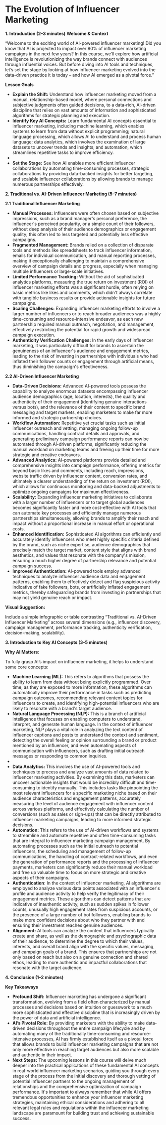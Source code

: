# The Evolution of Influencer Marketing

**1\. Introduction (2–3 minutes)** **Welcome & Context**

“Welcome to the exciting world of AI-powered influencer marketing\! Did you know that AI is projected to impact over 80% of influencer marketing campaigns in the next few years? In this course, we’ll explore how artificial intelligence is revolutionizing the way brands connect with audiences through influential voices. But before diving into AI tools and techniques, let’s set the stage by looking at how influencer marketing evolved into the data-driven practice it is today – and how AI emerged as a pivotal force.”

**Lesson Goals**

* **Explain the Shift:** Understand how influencer marketing moved from a manual, relationship-based model, where personal connections and subjective judgments often guided decisions, to a data-rich, AI-driven discipline that relies on vast amounts of information and sophisticated algorithms for strategic planning and execution.  
* **Identify Key AI Concepts:** Learn fundamental AI concepts essential to influencer marketing, including machine learning, which enables systems to learn from data without explicit programming; natural language processing, which allows AI to understand and process human language; data analytics, which involves the examination of large datasets to uncover trends and insights; and automation, which streamlines repetitive tasks to improve efficiency.    
*   
* **Set the Stage:** See how AI enables more efficient influencer collaborations by automating time-consuming processes, strategic collaborations by providing data-backed insights for better targeting, and scalable influencer collaborations by allowing brands to manage numerous partnerships effectively.

**2\. Traditional vs. AI-Driven Influencer Marketing (5–7 minutes)**

**2.1 Traditional Influencer Marketing**

* **Manual Processes:** Influencers were often chosen based on subjective impressions, such as a brand manager's personal preference, the influencer's perceived popularity, or a simple count of their followers, without deep analysis of their audience demographics or engagement quality; this often led to less targeted and potentially less effective campaigns.  
* **Fragmented Management:** Brands relied on a collection of disparate tools and methods like spreadsheets to track influencer information, emails for individual communication, and manual reporting processes, making it exceptionally challenging to maintain a comprehensive overview of campaign details and progress, especially when managing multiple influencers or large-scale initiatives.  
* **Limited Performance Tracking:** Without the aid of sophisticated analytics platforms, measuring the true return on investment (ROI) of influencer marketing efforts was a significant hurdle, often relying on basic metrics like likes and comments, which didn't always correlate with tangible business results or provide actionable insights for future campaigns.  
* **Scaling Challenges:** Expanding influencer marketing efforts to involve a larger number of influencers or to reach broader audiences was a highly time-consuming and resource-intensive endeavor, as each new partnership required manual outreach, negotiation, and management, effectively restricting the potential for rapid growth and widespread campaign execution.  
* **Authenticity Verification Challenges:** In the early days of influencer marketing, it was particularly difficult for brands to ascertain the genuineness of an influencer's audience and engagement metrics, leading to the risk of investing in partnerships with individuals who had inflated their follower counts or engagement through artificial means, thus diminishing the campaign's effectiveness.

**2.2 AI-Driven Influencer Marketing**

* **Data-Driven Decisions:** Advanced AI-powered tools possess the capability to analyze enormous datasets encompassing influencer audience demographics (age, location, interests), the quality and authenticity of their engagement (identifying genuine interactions versus bots), and the relevance of their content to specific brand messaging and target markets, enabling marketers to make far more informed and strategic partnership choices.  
* **Workflow Automation:** Repetitive yet crucial tasks such as initial influencer outreach and vetting, managing ongoing follow-up communications, handling contract details and approvals, and generating preliminary campaign performance reports can now be automated through AI-driven platforms, significantly reducing the manual workload on marketing teams and freeing up their time for more strategic and creative endeavors.  
* **Advanced Analytics:** AI-powered platforms provide detailed and comprehensive insights into campaign performance, offering metrics far beyond basic likes and comments, including reach, impressions, website traffic driven by influencer content, conversion rates, and ultimately a clearer understanding of the return on investment (ROI), which allows for continuous monitoring and data-backed adjustments to optimize ongoing campaigns for maximum effectiveness.  
* **Scalability:** Expanding influencer marketing initiatives to collaborate with a larger number of influencers or to target global audiences becomes significantly faster and more cost-effective with AI tools that can automate key processes and efficiently manage numerous partnerships simultaneously, allowing brands to amplify their reach and impact without a proportional increase in manual effort or operational costs.  
* **Enhanced Identification:** Sophisticated AI algorithms can efficiently and accurately identify influencers who meet highly specific criteria defined by the brand, such as niche expertise, audience demographics that precisely match the target market, content style that aligns with brand aesthetics, and values that resonate with the company's mission, ensuring a much higher degree of partnership relevance and potential campaign success.  
* **Improved Authentication:** AI-powered tools employ advanced techniques to analyze influencer audience data and engagement patterns, enabling them to effectively detect and flag suspicious activity indicative of fake followers, bots, or artificially inflated engagement metrics, thereby safeguarding brands from investing in partnerships that may not yield genuine reach or impact.

**Visual Suggestion:**

Include a simple infographic or table contrasting “Traditional vs. AI-Driven Influencer Marketing” across several dimensions (e.g., influencer discovery, campaign management, performance tracking, authenticity verification, decision-making, scalability).

**3\. Introduction to Key AI Concepts (3–5 minutes)**

**Why AI Matters:**

To fully grasp AI’s impact on influencer marketing, it helps to understand some core concepts:

* **Machine Learning (ML):** This refers to algorithms that possess the ability to learn from data without being explicitly programmed. Over time, as they are exposed to more information, these algorithms can automatically improve their performance in tasks such as predicting campaign outcomes, recommending relevant content topics for influencers to create, and identifying high-potential influencers who are likely to resonate with a brand's target audience.  
* **Natural Language Processing (NLP):** This is a branch of artificial intelligence that focuses on enabling computers to understand, interpret, and generate human language. In the context of influencer marketing, NLP plays a vital role in analyzing the text content of influencer captions and posts to understand the context and sentiment, detecting the overall feeling or opinion surrounding a brand or product mentioned by an influencer, and even automating aspects of communication with influencers, such as drafting initial outreach messages or responding to common inquiries.    
*   
* **Data Analytics:** This involves the use of AI-powered tools and techniques to process and analyze vast amounts of data related to influencer marketing activities. By examining this data, marketers can uncover actionable insights that would be incredibly difficult and time-consuming to identify manually. This includes tasks like pinpointing the most relevant influencers for a specific marketing niche based on their audience characteristics and engagement patterns, accurately measuring the level of audience engagement with influencer content across various platforms, and effectively calculating the number of conversions (such as sales or sign-ups) that can be directly attributed to influencer marketing campaigns, leading to more informed strategic decisions.  
* **Automation:** This refers to the use of AI-driven workflows and systems to streamline and automate repetitive and often time-consuming tasks that are integral to influencer marketing campaign management. By automating processes such as the initial outreach to potential influencers, the scheduling and management of follow-up communications, the handling of contract-related workflows, and even the generation of performance reports and the processing of influencer payments, marketers can significantly reduce their manual workload and free up valuable time to focus on more strategic and creative aspects of their campaigns.  
* **Authentication:** In the context of influencer marketing, AI algorithms are employed to analyze various data points associated with an influencer's profile and audience activity to help verify the legitimacy of their engagement metrics. These algorithms can detect patterns that are indicative of inauthentic activity, such as sudden spikes in follower counts, unusually high engagement rates from suspicious accounts, or the presence of a large number of bot followers, enabling brands to make more confident decisions about who they partner with and ensuring their investment reaches genuine audiences.  
* **Alignment:** AI tools can analyze the content that influencers typically create and share, as well as the demographic and psychographic data of their audience, to determine the degree to which their values, interests, and overall brand align with the specific values, messaging, and campaign goals of a brand. This ensures that partnerships are not only based on reach but also on a genuine connection and shared ethos, leading to more authentic and impactful collaborations that resonate with the target audience.

**4\. Conclusion (1–2 minutes)**

**Key Takeaways**

* **Profound Shift:** Influencer marketing has undergone a significant transformation, evolving from a field often characterized by manual processes and decisions based on intuition or guesswork to a much more sophisticated and effective discipline that is increasingly driven by the power of data and artificial intelligence.  
* **AI’s Pivotal Role:** By providing marketers with the ability to make data-driven decisions throughout the entire campaign lifecycle and by automating many of the traditionally time-consuming and resource-intensive processes, AI has firmly established itself as a pivotal force that allows brands to build influencer marketing campaigns that are not only more effective in reaching target audiences but also more scalable and authentic in their impact.  
* **Next Steps:** The upcoming lessons in this course will delve much deeper into the practical applications of these fundamental AI concepts in real-world influencer marketing scenarios, guiding you through every stage of the process from the initial discovery and thorough vetting of potential influencer partners to the ongoing management of relationships and the comprehensive optimization of campaign performance. It's important to always remember that while AI offers tremendous opportunities to enhance your influencer marketing strategies, maintaining ethical considerations and adhering to all relevant legal rules and regulations within the influencer marketing landscape are paramount for building trust and achieving sustainable success.